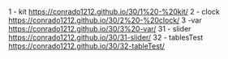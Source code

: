 1 - kit https://conrado1212.github.io/30/1%20-%20kit/
2 - clock https://conrado1212.github.io/30/2%20-%20clock/
3 -var  https://conrado1212.github.io/30/3%20-var/
31 - slider https://conrado1212.github.io/30/31-slider/
32 - tablesTest https://conrado1212.github.io/30/32-tableTest/

